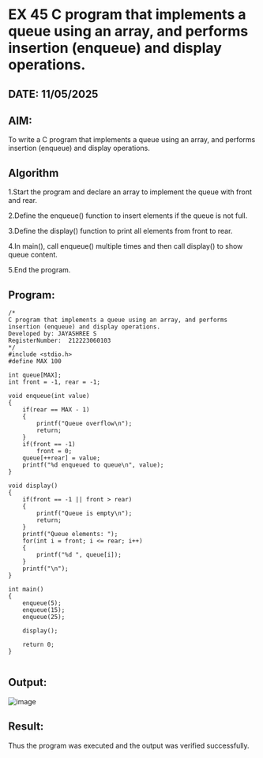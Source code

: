 # EX 45 C program that implements a queue using an array, and performs insertion (enqueue) and display operations.
## DATE: 11/05/2025
## AIM:
To write a C program that implements a queue using an array, and performs insertion (enqueue) and display operations. 

## Algorithm
1.Start the program and declare an array to implement the queue with front and rear.

2.Define the enqueue() function to insert elements if the queue is not full.

3.Define the display() function to print all elements from front to rear.

4.In main(), call enqueue() multiple times and then call display() to show queue content.

5.End the program.

## Program:
```
/*
C program that implements a queue using an array, and performs insertion (enqueue) and display operations.
Developed by: JAYASHREE S 
RegisterNumber:  212223060103
*/
#include <stdio.h>
#define MAX 100

int queue[MAX];
int front = -1, rear = -1;

void enqueue(int value)
{
    if(rear == MAX - 1)
    {
        printf("Queue overflow\n");
        return;
    }
    if(front == -1)
        front = 0;
    queue[++rear] = value;
    printf("%d enqueued to queue\n", value);
}

void display()
{
    if(front == -1 || front > rear)
    {
        printf("Queue is empty\n");
        return;
    }
    printf("Queue elements: ");
    for(int i = front; i <= rear; i++)
    {
        printf("%d ", queue[i]);
    }
    printf("\n");
}

int main()
{
    enqueue(5);
    enqueue(15);
    enqueue(25);

    display();

    return 0;
}


```

## Output:
![image](https://github.com/user-attachments/assets/80cfbb8e-5df8-4270-ad00-fd68e3813c15)



## Result:
Thus the program was executed and the output was verified successfully.
